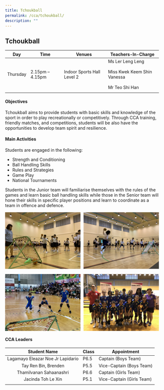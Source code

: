 ```yaml
---
title: Tchoukball
permalink: /cca/tchoukball/
description: ""
---
```

## Tchoukball

| **Day** | **Time** | **Venues** | **Teachers-In-Charge** |
|:---:|---|---|---|
| Thursday | 2.15pm – 4.15pm | Indoor Sports Hall Level 2 | Ms Ler Leng Leng<br><br>Miss Kwek Keem Shin Vanessa<br><br>Mr Teo Shi Han |
|  |  |  |  |

#### Objectives

Tchoukball aims to provide students with basic skills and knowledge of the sport in order to play recreationally or competitively. Through CCA training, friendly matches, and competitions, students will be also have the opportunities to develop team spirit and resilience.

#### Main Activities

Students are engaged in the following:<br>
*   Strength and Conditioning
*   Ball Handling Skills
*   Rules and Strategies
*   Game Play
*   National Tournaments

Students in the Junior team will familiarise themselves with the rules of the games and learn basic ball handling skills while those in the Senior team will hone their skills in specific player positions and learn to coordinate as a team in offence and defence.

<img src="/images/Tchoukball 1.jpg" style="width:49%" align=left>
<img src="/images/Tchoukball 3.jpg" style="width:49%" align=right>
<br clear="left"><br>

<img src="/images/Tchoukball 01.jpg" style="width:49%" align=left>
<img src="/images/Tchoukball 02.jpg" style="width:49%" align=right>
<br clear="left">

#### CCA Leaders

| **Student Name** | **Class** | **Appointment** |
|:---:|---|---|
| Lagamayo Eleazar Noe Jr Lapidario | P6.5 | Captain (Boys Team) |
| Tay Ren Bin, Brenden | P5.5 | Vice-Captain (Boys Team) |
| Thamilvanan Sahaanashri | P6.6 | Captain (Girls Team) |
| Jacinda Toh Le Xin | P5.1 | Vice-Captain (Girls Team) |
|  |  |  |